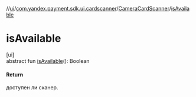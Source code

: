 //[ui](../../../index.md)/[com.yandex.payment.sdk.ui.cardscanner](../index.md)/[CameraCardScanner](index.md)/[isAvailable](is-available.md)

# isAvailable

[ui]\
abstract fun [isAvailable](is-available.md)(): Boolean

#### Return

доступен ли сканер.
